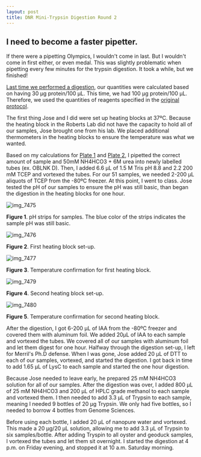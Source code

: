 ```yaml
---
layout: post
title: DNR Mini-Trypsin Digestion Round 2
---
```


## I need to become a faster pipetter.

If there were a pipetting Olympics, I wouldn't come in last. But I wouldn't come in first either, or even medal. This was slightly problematic when pipetting every few minutes for the trypsin digestion. It took a while, but we finished!

[Last time we performed a digestion](https://yaaminiv.github.io/Mini-Trypsin-Digestion/), our quantities were calculated based on having 30 µg protein/100 µL. This time, we had 100 µg protein/100 µL. Therefore, we used the quantities of reagents specified in the [original protocol](https://github.com/sr320/LabDocs/blob/master/protocols/ProteinprepforMSMS.md).

The first thing Jose and I did were set up heating blocks at 37ºC. Because the heating block in the Roberts Lab did not have the capacity to hold all of our samples, Jose brought one from his lab. We placed additional thermometers in the heating blocks to ensure the temperature was what we wanted.

Based on my calculations for [Plate 1](https://github.com/RobertsLab/project-oyster-oa/blob/master/analyses/BCA_analysis/2017-5-25_Plate_1_BCA_analyses.xlsx) and [Plate 2](https://github.com/RobertsLab/project-oyster-oa/blob/master/analyses/BCA_analysis/2017-5-25_Plate_2_BCA_analyses.xlsx), I pipetted the correct amount of sample and 50mM NH4HCO3 + 6M urea into newly labelled tubes (ex. OBLNK D). Then, I added 6.6 µL of 1.5 M Tris pH 8.8 and 2.2 200 mM TCEP and vortexed the tubes. For our 51 samples, we needed 2-200 µL aliquots of TCEP from the -80ºC freezer. At this point, I went to class. Jose tested the pH of our samples to ensure the pH was still basic, than began the digestion in the heating blocks for one hour.

![img_7475](https://cloud.githubusercontent.com/assets/22335838/26570049/2de0f8b2-44c3-11e7-9ccf-32026ad1a087.JPG)

**Figure 1**. pH strips for samples. The blue color of the strips indicates the sample pH was still basic.

![img_7476](https://cloud.githubusercontent.com/assets/22335838/26570062/39da2d28-44c3-11e7-9df5-f08f82c0e40a.JPG)

**Figure 2**. First heating block set-up.

![img_7477](https://cloud.githubusercontent.com/assets/22335838/26570081/666b19f6-44c3-11e7-88c6-7098c2b1c1fd.JPG)

**Figure 3**. Temperature confirmation for first heating block.

![img_7479](https://cloud.githubusercontent.com/assets/22335838/26570064/3dd21d28-44c3-11e7-920f-d919c6d18753.JPG)

**Figure 4**. Second heating block set-up.

![img_7480](https://cloud.githubusercontent.com/assets/22335838/26570093/6ffeffb4-44c3-11e7-8259-1bfbfc169b24.JPG)

**Figure 5**. Temperature confirmation for second heating block.

After the digestion, I got 6-200 µL of IAA from the -80ºC freezer and covered them with aluminum foil. We added 20µL of IAA to each sample and vortexed the tubes. We covered all of our samples with aluminum foil and let them digest for one hour. Halfway through the digestion set-up, I left for Merril's Ph.D defense. When I was gone, Jose added 20 µL of DTT to each of our samples, vortexed, and started the digestion. I got back in time to add 1.65 µL of LysC to each sample and started the one hour digestion.

Because Jose needed to leave early, he prepared 25 mM NH4HCO3 solution for all of our samples. After the digestion was over, I added 800 µL of 25 mM NH4HCO3 and 200 µL of HPLC grade methanol to each sample and vortexed them. I then needed to add 3.3 µL of Trypsin to each sample, meaning I needed 9 bottles of 20 µg Trypsin. We only had five bottles, so I needed to borrow 4 bottles from Genome Sciences. 

Before using each bottle, I added 20 µL of nanopure water and vortexed. This made a 20 µg/20 µL solution, allowing me to add 3.3 µL of Trypsin to six samples/bottle. After adding Tryspin to all oyster and geoduck samples, I vortexed the tubes and let them sit overnight. I started the digestion at 4 p.m. on Friday evening, and stopped it at 10 a.m. Saturday morning.
